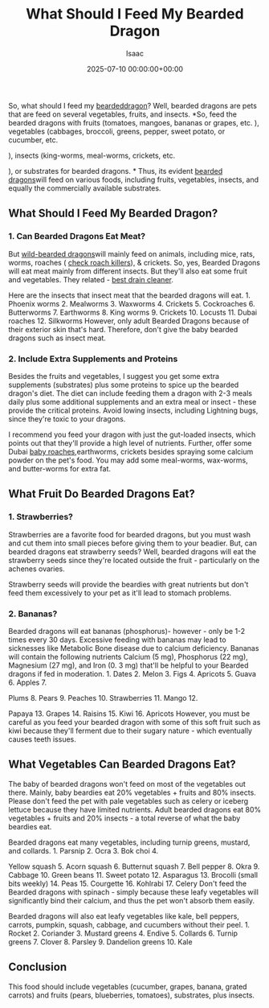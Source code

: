 ﻿---
title: What Should I Feed My Bearded Dragon
description: So, what should I feed my bearded dragon? Well, bearded dragons are pets that are feed on several vegetables, fruits, and insects. So, feed the bearded...
slug: /what-should-i-feed-my-bearded-dragon/
date: 2025-07-10 00:00:00+00:00
lastmod: 2025-07-10 00:00:00+03:00
author: Isaac
categories:
- Guide
- Lizard
tags:
- guide
- bearded
- dragon
layout: post
---

So, what should I feed my [bearded](https://pestpolicy.com/can-bearded-dragons-eat-apples/)[dragon](https://pestpolicy.com/can-bearded-dragons-eat-bananas/)? Well, bearded dragons are pets that are feed on several vegetables, fruits, and insects. *So, feed the bearded dragons with fruits (tomatoes, mangoes, bananas or grapes, etc. ), vegetables (cabbages, broccoli, greens, pepper, sweet potato, or cucumber, etc.

), insects (king-worms, meal-worms, crickets, etc.

), or substrates for bearded dragons. * Thus, its evident [bearded dragons](https://cvm.ncsu.edu/documents/caring-for-your-bearded-dragon/)will feed on various foods, including fruits, vegetables, insects, and equally the commercially available substrates.

##  What Should I Feed My Bearded Dragon?

###  1. Can Bearded Dragons Eat Meat?

But [wild-bearded dragons](https://www.nationalgeographic.com/animals/reptiles/group/bearded-dragon/)will mainly feed on animals, including mice, rats, worms, roaches ( [check roach killers](https://pestpolicy.com/best-roach-killer-for-apartments/)), & crickets. So, yes, Bearded Dragons will eat meat mainly from different insects. But they'll also eat some fruit and vegetables. They related - [best drain cleaner](https://pestpolicy.com/best-drain-cleaner//).

Here are the insects that insect meat that the bearded dragons will eat. 1. Phoenix worms 2. Mealworms 3. Waxworms 4. Crickets 5. Cockroaches 6. Butterworms 7. Earthworms 8. King worms 9. Crickets 10. Locusts 11. Dubai roaches 12. Silkworms However, only adult Bearded Dragons because of their exterior skin that's hard. Therefore, don't give the baby bearded dragons such as insect meat.

###  2. Include Extra Supplements and Proteins

Besides the fruits and vegetables, I suggest you get some extra supplements (substrates) plus some proteins to spice up the bearded dragon's diet. The diet can include feeding them a dragon with 2-3 meals daily plus some additional supplements and an extra meal or insect - these provide the critical proteins. Avoid lowing insects, including Lightning bugs, since they're toxic to your dragons.

I recommend you feed your dragon with just the gut-loaded insects, which points out that they'll provide a high level of nutrients. Further, offer some Dubai [baby roaches](https://pestpolicy.com/what-do-baby-roaches-look-like//),earthworms, crickets besides spraying some calcium powder on the pet's food. You may add some meal-worms, wax-worms, and butter-worms for extra fat.

##  What Fruit Do Bearded Dragons Eat?

###  1. Strawberries?

Strawberries are a favorite food for bearded dragons, but you must wash and cut them into small pieces before giving them to your beadier. But, can bearded dragons eat strawberry seeds? Well, bearded dragons will eat the strawberry seeds since they're located outside the fruit - particularly on the achenes ovaries.

Strawberry seeds will provide the beardies with great nutrients but don't feed them excessively to your pet as it'll lead to stomach problems.

###  2. Bananas?

Bearded dragons will eat bananas (phosphorus)- however - only be 1-2 times every 30 days. Excessive feeding with bananas may lead to sicknesses like Metabolic Bone disease due to calcium deficiency. Bananas will contain the following nutrients Calcium (5 mg), Phosphorus (22 mg), Magnesium (27 mg), and Iron (0. 3 mg) that'll be helpful to your Bearded dragons if fed in moderation. 1. Dates 2. Melon 3. Figs 4. Apricots 5. Guava 6. Apples 7.

Plums 8. Pears 9. Peaches 10. Strawberries 11. Mango 12.

Papaya 13. Grapes 14. Raisins 15. Kiwi 16. Apricots However, you must be careful as you feed your bearded dragon with some of this soft fruit such as kiwi because they'll ferment due to their sugary nature - which eventually causes teeth issues.

##  What Vegetables Can Bearded Dragons Eat?

The baby of bearded dragons won't feed on most of the vegetables out there. Mainly, baby beardies eat 20% vegetables + fruits and 80% insects. Please don't feed the pet with pale vegetables such as celery or iceberg lettuce because they have limited nutrients. Adult bearded dragons eat 80% vegetables + fruits and 20% insects - a total reverse of what the baby beardies eat.

Bearded dragons eat many vegetables, including turnip greens, mustard, and collards. 1. Parsnip 2. Ocra 3. Bok choi 4.

Yellow squash 5. Acorn squash 6. Butternut squash 7. Bell pepper 8. Okra 9. Cabbage 10. Green beans 11. Sweet potato 12. Asparagus 13. Brocolli (small bits weekly) 14. Peas 15. Courgette 16. Kohlrabi 17. Celery Don't feed the Bearded dragons with spinach - simply because these leafy vegetables will significantly bind their calcium, and thus the pet won't absorb them easily.

Bearded dragons will also eat leafy vegetables like kale, bell peppers, carrots, pumpkin, squash, cabbage, and cucumbers without their peel. 1. Rocket 2. Coriander 3. Mustard greens 4. Endive 5. Collards 6. Turnip greens 7. Clover 8. Parsley 9. Dandelion greens 10. Kale

##  Conclusion

This food should include vegetables (cucumber, grapes, banana, grated carrots) and fruits (pears, blueberries, tomatoes), substrates, plus insects.


